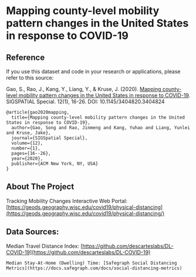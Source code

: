 # Mapping county-level mobility pattern changes in the United States in response to COVID-19

<!-- Reference -->
## Reference
If you use this dataset and code in your research or applications, please refer to this source:

Gao, S., Rao, J., Kang, Y., Liang, Y., & Kruse, J. (2020). [Mapping county-level mobility pattern changes in the United States in response to COVID-19](https://dl.acm.org/doi/abs/10.1145/3404820.3404824). SIGSPATIAL Special. 12(1), 16-26. DOI: 10.1145/3404820.3404824
```
@article{gao2020mapping,
  title={Mapping county-level mobility pattern changes in the United States in response to COVID-19},
  author={Gao, Song and Rao, Jinmeng and Kang, Yuhao and Liang, Yunlei and Kruse, Jake},
  journal={SIGSpatial Special},
  volume={12},
  number={1},
  pages={16--26},
  year={2020},
  publisher={ACM New York, NY, USA}
}
```

<!-- ABOUT THE PROJECT -->
## About The Project
Tracking Mobility Changes Interactive Web Portal: [https://geods.geography.wisc.edu/covid19/physical-distancing](https://geods.geography.wisc.edu/covid19/physical-distancing/)

## Data Sources:
Median Travel Distance Index: [https://github.com/descarteslabs/DL-COVID-19](https://github.com/descarteslabs/DL-COVID-19) 
```
Median Stay-At-Home (Dwelling) Time: [Safegraph Social Distancing Metrics](https://docs.safegraph.com/docs/social-distancing-metrics)
